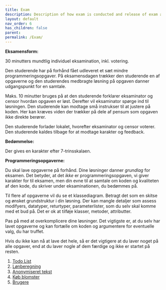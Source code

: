 ```yaml
---
title: Exam
description: Description of how exam is conducted and release of exam assignments
layout: default
nav_order: 6
has_children: false
parent: 
permalink: /Exam/
---
```


**Eksamensform:**

30 minutters mundtlig individuel eksamination, inkl. votering.

Den studerende har på forhånd fået udleveret et sæt mindre programmeringsopgaver. På eksamensdagen trækker den studerende en af opgaverne og den studerendes medbragte løsning på opgaven danner udgangspunkt for en samtale.

Maks. 10 minutter bruges på at den studerende forklarer eksaminator og censor hvordan opgaven er løst. Derefter vil eksaminator spørge ind til løsningen. Den studerende kan modtage små instrukser til at justere på koden. Her kan kræves viden der trækker på dele af pensum som opgaven ikke direkte berører.

Den studerende forlader lokalet, hvorefter eksaminator og censor voterer. Den studerende kaldes tilbage for at modtage karakter og feedback.

**Bedømmelse:**

Der gives en karakter efter 7-trinsskalaen.

**Programmeringsopgaverne:**

Du skal lave opgaverne på forhånd. Dine løsninger danner *grundlag* for eksamen. Det betyder, at det *ikke* er programmeringsopgaven, vi giver karakter for til eksamen, men din evne til at samtale om koden og kvaliteten af den kode, du skriver under eksaminationen, du bedømmes på.

Til flere af opgaverne vil du se et klassediagram. Betragt det som en skitse og ønsket grundstruktur i din løsning.
Der kan mangle detaljer som assess modifyers, datatyper, returtyper, parameterlister, som du selv skal komme med et bud på.
Det er ok at tilføje klasser, metoder, attributter. 

Pas på med at overkomplicere dine løsninger. Det vigtigste er, at du selv har lavet opgaverne og kan fortælle om koden og argumentere for eventuelle valg, du har truffet.

Hvis du ikke kan nå at lave det hele, så er det vigtigere at du laver noget på alle opgaver, end at du laver nogle af dem færdige og ikke er startet på resten.

1. [Todo List](todo.md)
2. [Lønberegning](salaries.md)
3. [Anonymiseret tekst](anonymize.md)
4. [Køb blomster](flowershop.md)
5. [Brugere](users.md)